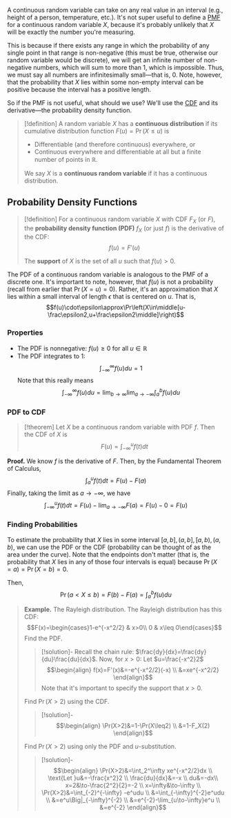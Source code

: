 A continuous random variable can take on any real value in an interval (e.g., height of a person, temperature, etc.). It's not super useful to define a [PMF](Random%20Variables.md#Probability%20Mass%20Functions) for a continuous random variable $X$, because it's probably unlikely that $X$ will be exactly the number you're measuring. 

This is because if there exists any range in which the probability of any single point in that range is non-negative (this must be true, otherwise our random variable would be discrete), we will get an infinite number of non-negative numbers, which will sum to more than 1, which is impossible. Thus, we must say all numbers are infinitesimally small—that is, 0. Note, however, that the probability that $X$ lies within some non-empty interval can be positive because the interval has a positive length.

So if the PMF is not useful, what should we use? We'll use the [CDF](Random%20Variables.md#Cumulative%20Distribution%20Functions) and its derivative—the probability density function.

>[!definition]
>A random variable $X$ has a **continuous distribution** if its cumulative distribution function $F(u)=\Pr(X\le u)$ is
>- Differentiable (and therefore continuous) everywhere, or
>- Continuous everywhere and differentiable at all but a finite number of points in $\mathbb R$.
>  
>  We say $X$ is a **continuous random variable** if it has a continuous distribution.

## Probability Density Functions

>[!definition]
>For a continuous random variable $X$ with CDF $F_X$ (or $F$), the **probability density function (PDF)** $f_X$ (or just $f$) is the derivative of the CDF:
>$$f(u)=F'(u)$$
>
>The **support** of $X$ is the set of all $u$ such that $f(u)>0$.

The PDF of a continuous random variable is analogous to the PMF of a discrete one. It's important to note, however, that $f(u)$ is not a probability (recall from earlier that $\Pr(X=u)=0$). Rather, it's an approximation that $X$ lies within a small interval of length $\epsilon$ that is centered on $u$. That is,
$$f(u)\cdot\epsilon\approx\Pr\left(X\in\middle[u-\frac\epsilon2,u+\frac\epsilon2\middle]\right)$$

### Properties

- The PDF is nonnegative: $f(u)\geq 0$ for all $u\in\mathbb R$
- The PDF integrates to 1: $$\int_{-\infty}^\infty f(u)du=1$$
	Note that this really means
	$$\int_{-\infty}^\infty f(u)du=\lim_{b\to\infty}\lim_{a\to-\infty}\int_a^bf(u)du$$
  
### PDF to CDF

>[!theorem]
>Let $X$ be a continuous random variable with PDF $f$. Then the CDF of $X$ is
>$$F(u)=\int_{-\infty}^uf(t)dt$$

**Proof.** We know $f$ is the derivative of $F$. Then, by the Fundamental Theorem of Calculus,
$$\int_a^uf(t)dt=F(u)-F(a)$$
Finally, taking the limit as $a\to-\infty$, we have
$$\int_{-\infty}^uf(t)dt=F(u)-\lim_{a\to-\infty}F(a)=F(u)-0=F(u)$$

### Finding Probabilities

To estimate the probability that $X$ lies in some interval $[a,b],(a,b],[a,b),(a,b)$, we can use the PDF or the CDF (probability can be thought of as the area under the curve). Note that the endpoints don't matter (that is, the probability that $X$ lies in any of those four intervals is equal) because $\Pr(X=a)=\Pr(X=b)=0$. 

Then, 
$$\Pr(a<X\leq b)=F(b)-F(a)=\int_a^bf(u)du$$
>**Example.** The Rayleigh distribution. The Rayleigh distribution has this CDF:
>$$F(x)=\begin{cases}1-e^{-x^2/2} & x>0\\ 0 & x\leq 0\end{cases}$$
>Find the PDF.
>>[!solution]-
>>Recall the chain rule: $\frac{dy}{dx}=\frac{dy}{du}\frac{du}{dx}$. Now, for $x>0$: Let $u=\frac{-x^2}2$
>>$$\begin{align}
f(x)=F'(x)&=-e^{-x^2/2}(-x) \\
&=xe^{-x^2/2}
\end{align}$$
>>Note that it's important to specify the support that $x>0$.
>
>Find $\Pr(X>2)$ using the CDF.
>>[!solution]-
>>$$\begin{align}
\Pr(X>2)&=1-\Pr(X\leq2) \\
&=1-F_X(2)
\end{align}$$
>
>Find $\Pr(X>2)$ using only the PDF and $u$-substitution.
>>[!solution]-
>>$$\begin{align}
\Pr(X>2)&=\int_2^\infty xe^{-x^2/2}dx \\
\text{Let }u&=-\frac{x^2}2 \\
\frac{du}{dx}&=-x \\
du&=-dx\\
x=2&\to-\frac{2^2}{2}=-2 \\
x=\infty&\to-\infty \\
\Pr(X>2)&=\int_{-2}^{-\infty} -e^udu \\
&=\int_{-\infty}^{-2}e^udu \\
&=e^u\Big|_{-\infty}^{-2} \\
&=e^{-2}-\lim_{u\to-\infty}e^u \\
&=e^{-2}
\end{align}$$
